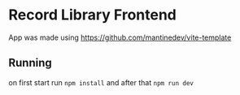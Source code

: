 # Record Library Frontend

App was made using https://github.com/mantinedev/vite-template

## Running

on first start run
`npm install`
and after that 
`npm run dev`


